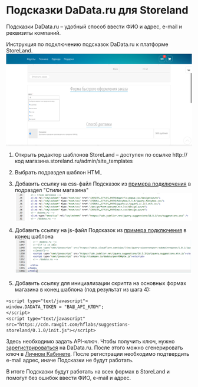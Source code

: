 # Подсказки DaData.ru для Storeland
Подсказки DaData.ru – удобный способ ввести ФИО и адрес, e-mail и реквизиты компаний.

Инструкция по подключению подсказок DaData.ru к платформе StoreLand.
![image](screenshots/result.png)

1. Открыть редактор шаблонов StoreLand – доступен по ссылке http://код магазина.storeland.ru/admin/site_templates

2. Выбрать подраздел шаблон HTML

3. Добавить ссылку на css-файл Подсказок из [примера подключения](https://dadata.ru/suggestions/usage/) в подраздел "Стили магазина"
![image](screenshots/css.png)
4. Добавить ссылку на js-файл Подсказок из [примера подключения](https://dadata.ru/suggestions/usage/) в конец шаблона
![image](screenshots/js.png)
5. Добавить ссылку для инициализации скрипта на основных формах магазина в конец шаблона (под результат из шага 4):
```
<script type="text/javascript">
window.DADATA_TOKEN = "ВАШ_API_КЛЮЧ";
</script>
<script type="text/javascript" src="https://cdn.rawgit.com/hflabs/suggestions-storeland/0.1.0/init.js"></script>
```
Здесь необходимо задать API-ключ. 
Чтобы получить ключ, нужно [зарегистрироваться](https://dadata.ru/#registration_popup) на DaData.ru. После этого можно сгенерировать ключ в [Личном Кабинете](https://dadata.ru/profile/#info).
После регистрации необходимо подтвердить e-mail адрес, иначе Подсказки не будут работать.

В итоге Подсказки будут работать на всех формах в StoreLand и помогут без ошибок ввести ФИО, e-mail и адрес.
